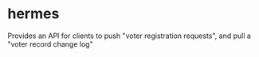 # hermes
Provides an API for clients to push "voter registration requests", and pull a "voter record change log"
